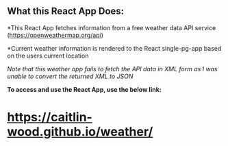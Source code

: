 
## What this React App Does: 

*This React App fetches information from a free weather data API service (https://openweathermap.org/api)

*Current weather information is rendered to the React single-pg-app based on the users current location

*Note that this weather app fails to fetch the API data in XML form as I was unable to convert the returned XML to JSON*


**To access and use the React App, use the below link:**

# https://caitlin-wood.github.io/weather/


